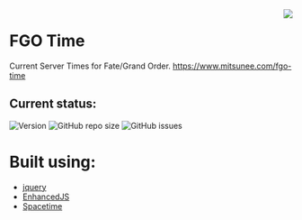 <img src="https://github.com/Mitsunee/fgo-time/blob/master/fgo-time/assets/icon.png" align="right">

# FGO Time

Current Server Times for Fate/Grand Order. https://www.mitsunee.com/fgo-time

## Current status:

![Version](https://img.shields.io/badge/stable-1.0.0-green.svg) ![GitHub repo size](https://img.shields.io/github/repo-size/Mitsunee/fgo-time.svg) ![GitHub issues](https://img.shields.io/github/issues-raw/Mitsunee/fgo-time.svg)


# Built using:

- [jquery](https://jquery.com/)
- [EnhancedJS](https://github.com/Mitsunee/EnhancedJS)
- [Spacetime](https://github.com/spencermountain/spacetime)
